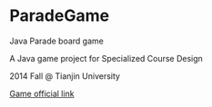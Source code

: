 # ParadeGame
Java Parade board game

A Java game project for Specialized Course Design

2014 Fall @ Tianjin University

[Game official link](http://www.zmangames.com/store/p5/Parade.html)
